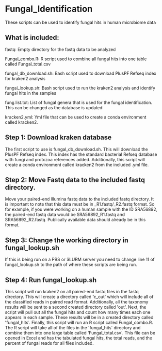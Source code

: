 # Fungal_Identification
These scripts can be used to identify fungal hits in human microbiome data

## What is included:

  fastq:                   Empty directory for the fastq data to be analyzed
  
  Fungal_combo.R:          R script used to combine all fungal hits into one table called Fungal_total.csv 
  
  fungal_db_download.sh:    Bash script used to download PlusPF Refseq index for kraken2 analysis
  
  fungal_lookup.sh:        Bash script used to run the kraken2 analysis and identify fungal hits in the samples
  
  fung.list.txt:           List of fungal genera that is used for the fungal identification. This can be changed as the database is updated
  
  kracken2.yml:            Yml file that can be used to create a conda environment called kracken2.

## Step 1: Download kraken database
The first script to use is fungal_db_download.sh. This will download the PlusPF Refseq index. This index has the standard bacterial Refseq database with fungi and protozoa references added. Additionally, this script will create a conda environment called kracken2 from the included .yml file.

## Step 2: Move Fastq data to the included fastq directory.
Move your paired-end Illumina fastq data to the included fastq directory. It is important to note that this data must be in _R1.fastq/_R2.fastq format. So for example, if you were working on a human sample with the ID SRA56892, the paired-end fastq data would be SRA56892_R1.fastq and SRA56892_R2.fastq. Publically available data should already be in this format.

## Step 3: Change the working directory in fungal_lookup.sh
If this is being run on a PBS or SLURM server you need to change line 11 of fungal_lookup.sh to the path of where these scripts are being run.

## Step 4: Run fungal_lookup.sh
This script will run kraken2 on all paired-end fastq files in the fastq directory. This will create a directory called 'c_out' which will include all of the classified reads in paired read format. Additionally, all the taxonomy results will be sent to a second created directory called 'out'. Next, the script will pull out all the fungal hits and count how many times each one appears in each sample. These results will be in a created directory called 'fungal_hits'. Finally, this script will run an R script called Fungal_combo.R. The R script will take all of the files in the 'fungal_hits' directory and combine them into one large table called 'Fungal_total.csv'. This file can be opened in Excel and has the tabulated fungal hits, the total reads, and the percent of fungal reads for all files included.

